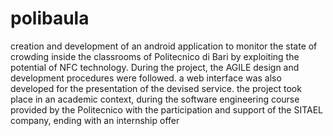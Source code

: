 # polibaula

creation and development of an android application to monitor the state of crowding inside the classrooms of Politecnico di Bari by exploiting the potential of NFC technology. 
During the project, the AGILE design and development procedures were followed. a web interface was also developed for the presentation of the devised service. 
the project took place in an academic context, during the software engineering course provided by the Politecnico with the participation and support of the SITAEL company, ending with an internship offer
